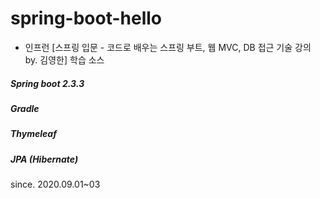 # spring-boot-hello
* 인프런 [스프링 입문 - 코드로 배우는 스프링 부트, 웹 MVC, DB 접근 기술 강의 by. 김영한] 학습 소스
##### Spring boot 2.3.3
##### Gradle
##### Thymeleaf 
##### JPA (Hibernate)
since. 2020.09.01~03
